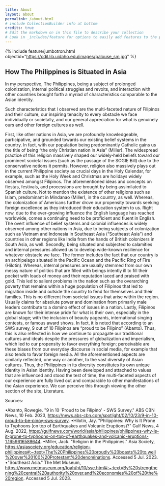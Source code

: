 ```yaml
---
title: About
layout: about
permalink: /about.html
# include CollectionBuilder info at bottom
credits: true
# Edit the markdown on in this file to describe your collection
# Look in _includes/feature for options to easily add features to the page
---
```


{% include feature/jumbotron.html objectid="https://cdil.lib.uidaho.edu/images/palouse_sm.jpg" %}

## How The Philippines is Situated in Asia

In my perspective, The Philippines, being a subject of prolonged colonization, internal political struggles and revolts, and interaction with other countries brought forth a myriad of characteristics comparable to the Asian identity.

Such characteristics that I observed are the multi-faceted nature of Filipinos and their culture, our inspiring tenacity to every obstacle we face individually or societally, and our general appreciation for what is genuinely ours and other foreign cultures as well. 

First, like other nations in Asia, we are profoundly knowledgeable, participative, and grounded towards our existing belief systems in the country. In fact, with our population being predominantly Catholic gains us the title of being “the only Christian nation in Asia” (Miller). The widespread practice of this religion massively shaped our widely-held beliefs toward our prominent societal issues (such as the passage of the SOGIE Bill) due to the conservative notions it permits. However, religion also massively plays out in the current Philippine society as crucial days in the Holy Calendar, for example, such as the Holy Week and Christmas are holidays widely observed amongst Filipinos. The aforementioned ideas and concepts on fiestas, festivals, and processions are brought by being assimilated to Spanish culture. Not to mention the existence of other religions such as Islam, predominant in Mindanao (Miller), in the country, as well. Whereas, the colonization of Americans further drove our propensity towards seeking foreign excellence as they introduced their education system to us. Right now, due to the ever-growing influence the English language has reached worldwide, comes a continuing need to be proficient and fluent in English. The overt influence of belief systems and colonial influences is widely observed among other nations in Asia, due to being subjects of colonization such as Vietnam and Indonesia in Southeast Asia (“Southeast Asia”) and countries in other regions like India from the hands of British colonizers in South Asia, as well. 
Secondly, being situated and subjected to calamities and internal pressures allowed us to develop wide-known resilience for whatever obstacle we face. The former includes the fact that our country is an archipelago situated in the Pacific Ocean and the Pacific Ring of Fire (Hilotin). Whereas, internal pressures are usually stemmed from our own messy nature of politics that are filled with beings intently ill to fill their pocket with loads of money and their reputation laced and praised with gold. This led to salient problems in the nation such as the overarching poverty that remains within a huge population of Filipinos that led to migration inside and outside the country to fend for themselves and their families. This is no different from societal issues that arise within the region. Usually claims for absolute power and domination from primarily male leaders contribute to a domino effect of issues in a nation. 
Lastly, Filipinos are known for their intense pride for what is their own, especially in the global stage; with the inclusion of beauty pageants, international singing contests, or famous award shows. In fact, it is noted that according to an SWS survey, 9 out of 10 Filipinos are “proud to be Filipino” (Abanto). Thus, this is also reflected in how we continue to propagate our traditional cultures and ideals despite the pressures of globalization and imperialism, which led to our propensity to favor everything foreign; perceivable are these biases from our everyday discourse in social media, for example that also tends to favor foreign media. 
	All the aforementioned aspects are similarly reflected, one way or another, to the vast diversity of Asian cultures. Thus, the Philippines in its diversity constitutes its own unique identity in Asian identity. Having been developed and attached to values that are influenced and stood the test of time, the multi-faceted aspects of our experience are fully lived out and comparable to other manifestations of the Asian experience. We can perceive this through viewing the other section of the site, Literature. 

 Sources:
 
•Abanto, Rowegie. "9 in 10 'Proud to be Filipino' - SWS Survey." ABS CBN News, 10 Feb. 2023, https://news.abs-cbn.com/spotlight/02/10/23/9-in-10-proud-to-be-pinoy-sws-survey.
•Hilotin, Jay. "Philippines: Why is It Prone to Typhoons (on top of Earthquakes and Volcanic Eruptions)?" Gulf News, 4 Aug. 2022, https://gulfnews.com/world/asia/philippines/philippines-why-is-it-prone-to-typhoons-on-top-of-earthquakes-and-volcanic-eruptions-1.1659616588644.
•Miller, Jack. "Religion in the Philippines." Asia Society, https://asiasociety.org/education/religion-philippines#:~:text=The%20Philippines%20proudly%20boasts%20to,well%20over%20100%20Protestant%20denominations. Accessed 5 Jul. 2023. 
•"Southeast Asia." The Met Museum, https://www.metmuseum.org/toah/ht/10/sse.html#:~:text=By%20strengthening%20central%20authority%20over,and%20economies%20of%20the%20region. Accessed 5 Jul. 2023. 
